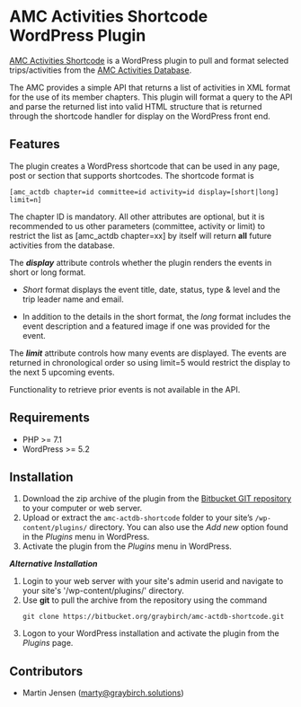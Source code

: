 # AMC Activities Shortcode WordPress Plugin

[AMC Activities Shortcode](https://bitbucket.org/graybirch/amc-actdb-shortcode) is a WordPress plugin to pull and format selected trips/activities from the [AMC Activities Database](https://activities.outdoors.org/).

The AMC provides a simple API that returns a list of activities in XML format for the use of its member chapters. This plugin will format a query to the API and parse the returned list into valid HTML structure that is returned through the shortcode handler for display on the WordPress front end.

## Features

The plugin creates a WordPress shortcode that can be used in any page, post or section that supports shortcodes. The shortcode format is

    [amc_actdb chapter=id committee=id activity=id display=[short|long] limit=n]

The chapter ID is mandatory. All other attributes are optional, but it is recommended to us other parameters (committee, activity or limit) to restrict the list as [amc_actdb chapter=xx] by itself will return **all** future activities from the database.

The ***display*** attribute controls whether the plugin renders the events in short
or long format. 

- *Short* format displays the event title, date, status, type & level and the trip leader name and email. 

- In addition to the details in the short format, the *long* format includes the event description and a featured image if one was provided for the event.

The ***limit*** attribute controls how many events are displayed. The events are returned in chronological order so using limit=5 would restrict the display to the next 5 upcoming events.

Functionality to retrieve prior events is not available in the API.

## Requirements

* PHP >= 7.1
* WordPress >= 5.2

## Installation

1. Download the zip archive of the plugin from the [Bitbucket GIT repository](https://bitbucket.org/graybirch/amc-actdb-shortcode) to your computer or web server.
2. Upload or extract the `amc-actdb-shortcode` folder to your site’s `/wp-content/plugins/` directory. You can also use the *Add new* option found in the *Plugins* menu in WordPress.
3. Activate the plugin from the *Plugins* menu in WordPress.

***Alternative Installation***

1. Login to your web server with your site's admin userid and navigate to your site's '/wp-content/plugins/' directory.
2. Use **git** to pull the archive from the repository using the command 
    ```
    git clone https://bitbucket.org/graybirch/amc-actdb-shortcode.git
    ```
3. Logon to your WordPress installation and activate the plugin from the *Plugins* page.

## Contributors

- Martin Jensen (marty@graybirch.solutions)
